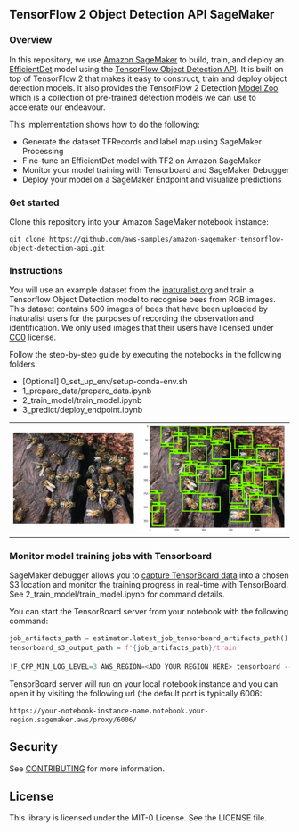 ## TensorFlow 2 Object Detection API SageMaker

### Overview
In this repository, we use [Amazon SageMaker](https://aws.amazon.com/sagemaker) to build, train, and deploy an [EfficientDet](https://arxiv.org/abs/1911.09070) model using the [TensorFlow Object Detection API](https://github.com/tensorflow/models/tree/master/research/object_detection). It is built on top of TensorFlow 2 that makes it easy to construct, train and deploy object detection models.
It also provides the TensorFlow 2 Detection [Model Zoo](https://github.com/tensorflow/models/blob/master/research/object_detection/g3doc/tf2_detection_zoo.md) which is a collection of pre-trained detection models we can use to accelerate our endeavour.

This implementation shows how to do the following:
* Generate the dataset TFRecords and label map using SageMaker Processing
* Fine-tune an EfficientDet model with TF2 on Amazon SageMaker
* Monitor your model training with Tensorboard and SageMaker Debugger
* Deploy your model on a SageMaker Endpoint and visualize predictions

### Get started
Clone this repository into your Amazon SageMaker notebook instance:

```
git clone https://github.com/aws-samples/amazon-sagemaker-tensorflow-object-detection-api.git
```


### Instructions
You will use an example dataset from the [inaturalist.org](http://inaturalist.org/) and train a Tensorflow Object Detection model to recognise bees from RGB images.
This dataset contains 500 images of bees that have been uploaded by inaturalist users for the purposes of recording the observation and identification. We only used images that their users have licensed under [CC0](https://creativecommons.org/share-your-work/public-domain/cc0/) license.

Follow the step-by-step guide by executing the notebooks in the following folders:
* [Optional] 0_set_up_env/setup-conda-env.sh
* 1_prepare_data/prepare_data.ipynb
* 2_train_model/train_model.ipynb
* 3_predict/deploy_endpoint.ipynb

|||
| -------------- | -------------- |
|![](media/3898660.jpg)|![](media/image.png)|

### Monitor model training jobs with Tensorboard
SageMaker debugger allows you to [capture TensorBoard data](https://sagemaker.readthedocs.io/en/stable/amazon_sagemaker_debugger.html#capture-real-time-tensorboard-data-from-the-debugging-hook) into a chosen S3 location and monitor the training progress in real-time with TensorBoard.  
See 2_train_model/train_model.ipynb for command details.

You can start the TensorBoard server from your notebook with the following command:

```python
job_artifacts_path = estimator.latest_job_tensorboard_artifacts_path()
tensorboard_s3_output_path = f'{job_artifacts_path}/train'

!F_CPP_MIN_LOG_LEVEL=3 AWS_REGION=<ADD YOUR REGION HERE> tensorboard --logdir=$tensorboard_s3_output_path
```

TensorBoard server will run on your local notebook instance and you can open it by visiting the following url (the default port is typically 6006: 
```
https://your-notebook-instance-name.notebook.your-region.sagemaker.aws/proxy/6006/
```

## Security

See [CONTRIBUTING](CONTRIBUTING.md#security-issue-notifications) for more information.

## License

This library is licensed under the MIT-0 License. See the LICENSE file.

